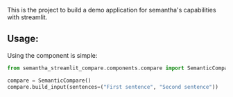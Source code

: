This is the project to build a demo application for semantha's capabilities with streamlit.

## Usage:

Using the component is simple:

```python
from semantha_streamlit_compare.components.compare import SemanticCompare

compare = SemanticCompare()
compare.build_input(sentences=("First sentence", "Second sentence"))
```